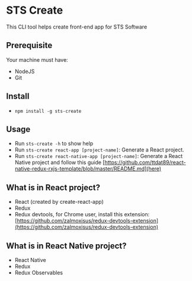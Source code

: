 # STS Create

This CLI tool helps create front-end app for STS Software

## Prerequisite
Your machine must have:
* NodeJS
* Git

## Install
* `npm install -g sts-create`

## Usage
* Run `sts-create -h` to show help
* Run `sts-create react-app [project-name]`: Generate a React project.
* Run `sts-create react-native-app [project-name]`: Generate a React Native project and follow this guide [https://github.com/ttdat89/react-native-redux-rxjs-template/blob/master/README.md](here)

## What is in React project?
* React (created by create-react-app)
* Redux
* Redux devtools, for Chrome user, install this extension: [https://github.com/zalmoxisus/redux-devtools-extension](https://github.com/zalmoxisus/redux-devtools-extension)

## What is in React Native project?
* React Native
* Redux
* Redux Observables
